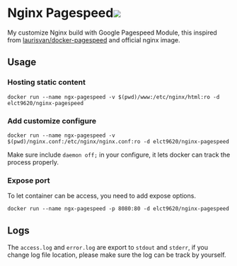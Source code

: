 Nginx Pagespeed[![](https://badge.imagelayers.io/elct9620/nginx-pagespeed:latest.svg)](https://imagelayers.io/?images=elct9620/nginx-pagespeed:latest 'Get your own badge on imagelayers.io')
===

My customize Nginx build with Google Pagespeed Module, this inspired from [laurisvan/docker-pagespeed](https://github.com/laurisvan/docker-pagespeed) and official nginx image.

Usage
---

### Hosting static content

```
docker run --name ngx-pagespeed -v $(pwd)/www:/etc/nginx/html:ro -d elct9620/nginx-pagespeed
```

### Add customize configure

```
docker run --name ngx-pagespeed -v $(pwd)/nginx.conf:/etc/nginx/nginx.conf:ro -d elct9620/nginx-pagespeed
```

Make sure include `daemon off;` in your configure, it lets docker can track the process properly.

### Expose port

To let container can be access, you need to add expose options.

```
docker run --name ngx-pagespeed -p 8080:80 -d elct9620/nginx-pagespeed
```

Logs
---

The `access.log` and `error.log` are export to `stdout` and `stderr`, if you change log file location, please make sure the log can be track by yourself.

